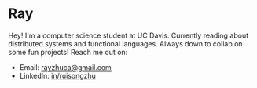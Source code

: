 # Ray

Hey! I'm a computer science student at UC Davis. Currently reading about distributed systems and functional languages. Always down to collab on some fun projects! Reach me out on:
- Email: [rayzhuca@gmail.com](mailto:rayzhuca@gmail.com)
- LinkedIn: [in/ruisongzhu](https://www.linkedin.com/in/ruisongzhu/)
